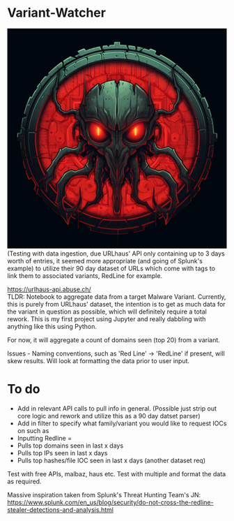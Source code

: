 # Variant-Watcher
![test](https://github.com/KynanJones0110/Variant-Watcher/blob/main/empise_Malware_Variant_Watcher_logo_f24b2355-522e-42da-8278-68cd0593c87b.png?raw=true)
(Testing with data ingestion, due URLhaus' API only containing up to 3 days worth of entries, it seemed more appropriate (and going of Splunk's example) to utilize their 90 day dataset of URLs which come with tags to link them to associated variants, RedLine for example.

https://urlhaus-api.abuse.ch/ \
TLDR:  Notebook to aggregate data from a target Malware Variant. Currently, this is purely from URLhaus' dataset, the intention is to get as much data for the variant in question as possible, which will definitely require a total rework. This is my first project using Jupyter and really dabbling with anything like this using Python.

For now, it will aggregate a count of domains seen (top 20) from a variant.

Issues - Naming conventions, such as 'Red Line' -> 'RedLine' if present, will skew results. Will look at formatting the data prior to user input.
# To do

- Add in relevant API calls to pull info in general. (Possible just strip out core logic and rework and utilize this as a 90 day datset parser)
- Add in filter to specify what family/variant you would like to request IOCs on such as 
- Inputting Redline = 
-   Pulls top domains seen in last x days
-   Pulls top IPs seen in last x days
-   Pulls top hashes/file IOC seen in last x days (another dataset req)

Test with free APIs, malbaz, haus etc.
Test with multiple and format the data as required.

Massive inspiration taken from Splunk's Threat Hunting Team's JN:
https://www.splunk.com/en_us/blog/security/do-not-cross-the-redline-stealer-detections-and-analysis.html


